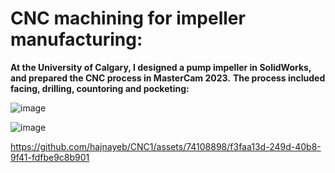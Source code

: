 # CNC machining for impeller manufacturing:

**At the University of Calgary, I designed a pump impeller in SolidWorks, and prepared the CNC process in MasterCam 2023.**
**The process included facing, drilling, countoring and pocketing:**

![image](https://github.com/hajnayeb/CNC1/assets/74108898/ad4325cd-f6ec-4755-9077-de1f4f3875a9)


![image](https://github.com/hajnayeb/CNC1/assets/74108898/73978478-5f1c-44a5-8ffa-8c3ae3aed1e7)


https://github.com/hajnayeb/CNC1/assets/74108898/f3faa13d-249d-40b8-9f41-fdfbe9c8b901


